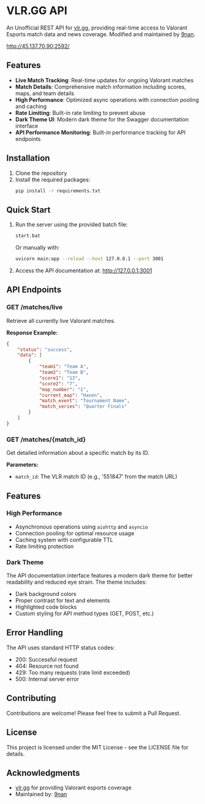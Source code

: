 # VLR.GG API

An Unofficial REST API for [vlr.gg](https://www.vlr.gg/), providing real-time access to Valorant Esports match data and news coverage. Modified and maintained by [9nan](https://github.com/9nan).


http://45.137.70.90:2592/

## Features

- **Live Match Tracking**: Real-time updates for ongoing Valorant matches
- **Match Details**: Comprehensive match information including scores, maps, and team details
- **High Performance**: Optimized async operations with connection pooling and caching
- **Rate Limiting**: Built-in rate limiting to prevent abuse
- **Dark Theme UI**: Modern dark theme for the Swagger documentation interface
- **API Performance Monitoring**: Built-in performance tracking for API endpoints

## Installation

1. Clone the repository
2. Install the required packages:
   ```bash
   pip install -r requirements.txt
   ```

## Quick Start

1. Run the server using the provided batch file:
   ```bash
   start.bat
   ```
   Or manually with:
   ```bash
   uvicorn main:app --reload --host 127.0.0.1 --port 3001
   ```

2. Access the API documentation at: http://127.0.0.1:3001

## API Endpoints

### GET /matches/live
Retrieve all currently live Valorant matches.

**Response Example:**
```json
{
    "status": "success",
    "data": [
        {
            "team1": "Team A",
            "team2": "Team B",
            "score1": "13",
            "score2": "7",
            "map_number": "1",
            "current_map": "Haven",
            "match_event": "Tournament Name",
            "match_series": "Quarter Finals"
        }
    ]
}
```

### GET /matches/{match_id}
Get detailed information about a specific match by its ID.

**Parameters:**
- `match_id`: The VLR match ID (e.g., '551847' from the match URL)

## Features

### High Performance
- Asynchronous operations using `aiohttp` and `asyncio`
- Connection pooling for optimal resource usage
- Caching system with configurable TTL
- Rate limiting protection

### Dark Theme
The API documentation interface features a modern dark theme for better readability and reduced eye strain. The theme includes:
- Dark background colors
- Proper contrast for text and elements
- Highlighted code blocks
- Custom styling for API method types (GET, POST, etc.)

## Error Handling

The API uses standard HTTP status codes:
- 200: Successful request
- 404: Resource not found
- 429: Too many requests (rate limit exceeded)
- 500: Internal server error

## Contributing

Contributions are welcome! Please feel free to submit a Pull Request.

## License

This project is licensed under the MIT License - see the LICENSE file for details.

## Acknowledgments

- [vlr.gg](https://www.vlr.gg/) for providing Valorant esports coverage
- Maintained by: [9nan](https://github.com/9nan)
